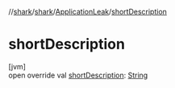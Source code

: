 //[shark](../../../index.md)/[shark](../index.md)/[ApplicationLeak](index.md)/[shortDescription](short-description.md)

# shortDescription

[jvm]\
open override val [shortDescription](short-description.md): [String](https://kotlinlang.org/api/latest/jvm/stdlib/kotlin/-string/index.html)
